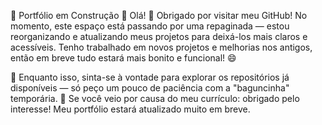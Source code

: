 🚧 Portfólio em Construção 🚧
Olá! 👋
Obrigado por visitar meu GitHub! No momento, este espaço está passando por uma repaginada — estou reorganizando e atualizando meus projetos para deixá-los mais claros e acessíveis.
Tenho trabalhado em novos projetos e melhorias nos antigos, então em breve tudo estará mais bonito e funcional! 😄

🔧 Enquanto isso, sinta-se à vontade para explorar os repositórios já disponíveis — só peço um pouco de paciência com a "baguncinha" temporária.
📌 Se você veio por causa do meu currículo: obrigado pelo interesse! Meu portfólio estará atualizado muito em breve.
